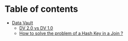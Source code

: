 # Table of contents

* [Data Vault](README.md)
  * [DV 2.0 vs DV 1.0](data-vault/dv-2.0-vs-dv-1.0.md)
  * [How to solve the problem of a Hash Key in a Join ?](data-vault/how-to-solve-the-problem-of-a-hash-key-in-a-join.md)
